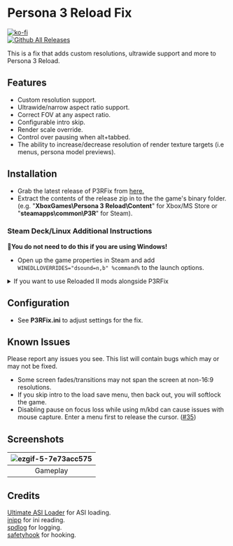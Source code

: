 # Persona 3 Reload Fix
[![ko-fi](https://ko-fi.com/img/githubbutton_sm.svg)](https://ko-fi.com/W7W01UAI9)</br>
[![Github All Releases](https://img.shields.io/github/downloads/Lyall/P3RFix/total.svg)](https://github.com/Lyall/P3RFix/releases)

This is a fix that adds custom resolutions, ultrawide support and more to Persona 3 Reload.<br />

## Features
- Custom resolution support.
- Ultrawide/narrow aspect ratio support.
- Correct FOV at any aspect ratio.
- Configurable intro skip.
- Render scale override.
- Control over pausing when alt+tabbed.
- The ability to increase/decrease resolution of render texture targets (i.e menus, persona model previews).

## Installation
- Grab the latest release of P3RFix from [here.](https://github.com/Lyall/P3RFix/releases)
- Extract the contents of the release zip in to the the game's binary folder.<br />(e.g. "**XboxGames\Persona 3 Reload\Content**" for Xbox/MS Store or "**steamapps\common\P3R**" for Steam).

### Steam Deck/Linux Additional Instructions
🚩**You do not need to do this if you are using Windows!**
- Open up the game properties in Steam and add `WINEDLLOVERRIDES="dsound=n,b" %command%` to the launch options.

<details>
<summary>If you want to use Reloaded II mods alongside P3RFix</summary>
  
*This applies to both Windows and Steam Deck/Linux*

Note: Reloaded II **might not work** if you use the **Game Pass/MS Store version of P3R** (see [this page](https://gamebanana.com/tuts/17165) if you want help with that) so it's recommended to only follow these steps if you are using the Steam version. 

Before starting, make sure to **delete any P3RFix files** inside of the game's files **if you have already have used this fix** previously (*P3RFix.ini*, *P3RFix.asi*, *dsound.ini* and *dsound.dll*)

To make sure P3RFix loads alongside any Reloaded II mods you are using, follow these steps:

- Set up Reloaded II and enable any mods you want as per the instructions on [GameBanana](https://gamebanana.com/tuts/17156).
- In Reloaded II go to *Edit Application*, *Advanced Tools & Options*, *Deploy ASI Loader*.
![asiloader_reloaded](https://github.com/Lyall/P3RFix/assets/695941/79ad9641-ee10-48b0-a04f-ecc72908ad83)
- Once this is done, open the game's binary folder (e.g. "**steamapps\common\P3R\P3R\Binaries\Win64**" for Steam).
- You should see a *scripts* folder which Reloaded II created when deploying the ASI Loader.
- Move *P3RFix.asi* into this folder.
- You should now be able to start the game and see both P3RFix and Reloaded II mods working.

</details>

## Configuration
- See **P3RFix.ini** to adjust settings for the fix.

## Known Issues
Please report any issues you see.
This list will contain bugs which may or may not be fixed.

- Some screen fades/transitions may not span the screen at non-16:9 resolutions.
- If you skip intro to the load save menu, then back out, you will softlock the game.
- Disabling pause on focus loss while using m/kbd can cause issues with mouse capture. Enter a menu first to release the cursor. ([#35](https://github.com/Lyall/P3RFix/issues/35))

## Screenshots

| ![ezgif-5-7e73acc575](https://github.com/Lyall/P3RFix/assets/695941/56b5088b-1272-4621-9d71-e1bda21337d5) |
|:--:|
| Gameplay |

## Credits
[Ultimate ASI Loader](https://github.com/ThirteenAG/Ultimate-ASI-Loader) for ASI loading. <br />
[inipp](https://github.com/mcmtroffaes/inipp) for ini reading. <br />
[spdlog](https://github.com/gabime/spdlog) for logging. <br />
[safetyhook](https://github.com/cursey/safetyhook) for hooking.
